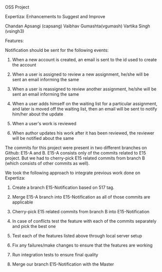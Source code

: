 OSS Project

Expertiza: Enhancements to Suggest and Improve

Chandan Apsangi (capsang) Vaibhav Gumashta(vgumash) Vartika Singh (vsingh3)

Features:

Notification should be sent for the following events:

1. When a new account is created, an email is sent to the id used to create the account

2. When a user is assigned to review a new assignment, he/she will be sent an email informing the same

3. When a user is reassigned to review another assignment, he/she will be sent an email informing the same

4. When a user adds himself on the waiting list for a particular assignment, and later is moved off the waiting list, then an email will be sent to notify him/her about the update

5. When a user's work is reviewed

6. When author updates his work after it has been reviewed, the reviewer will be notified about the same

The commits for this project were present in two different branches on Github: E15-A and B. E15-A consists only of the commits related to E15 project. But we had to cherry-pick E15 related commits from branch B (which consists of other commits as well).

We took the following approach to integrate previous work done on Expertiza:

1. Create a branch E15-Notification based on 517 tag.

2. Merge E15-A branch into E15-Notification as all of those commits are applicable

3. Cherry-pick E15 related commits from branch B into E15-Notification

4. In case of conflicts test the feature with each of the commits separately and pick the best one

5. Test each of the features listed above through local server setup

6. Fix any failures/make changes to ensure that the features are working

7. Run integration tests to ensure final quality

8. Merge our branch E15-Notification with the Master
